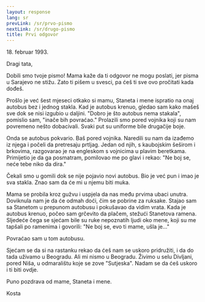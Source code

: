 ```yaml
---
layout: response
lang: sr
prevLink: /sr/prvo-pismo
nextLink: /sr/drugo-pismo
title: Prvi odgovor
---
```


<div class="Response-date">18. februar 1993.</div>

Dragi tata,

Dobili smo tvoje pismo! Mama kaže da ti odgovor ne mogu poslati, jer pisma u Sarajevo ne stižu. Zato ti pišem u svesci, pa ćeš ti sve ovo pročitati kada dođeš. 

Prošlo je već šest mjeseci otkako si mamu, Staneta i mene ispratio na onaj autobus bez i jednog stakla. Kad je autobus krenuo, gledao sam kako mašeš sve dok se nisi izgubio u daljini. "Dobro je što autobus nema stakala", pomislio sam, "inače bih povraćao." Prolazili smo pored vojnika koji su nam povremeno nešto dobacivali. Svaki put su uniforme bile drugačije boje.

Onda se autobus pokvario. Baš pored vojnika. Naredili su nam da izađemo iz njega i počeli da pretresaju prtljag. Jedan od njih, s kaubojskim šeširom i brkovima, razgovarao je na engleskom s vojnicima u plavim beretkama. Primijetio je da ga posmatram, pomilovao me po glavi i rekao: "Ne boj se, neće tebe niko da dira."

Čekali smo u gomili dok se nije pojavio novi autobus. Bio je već pun i imao je sva stakla. Znao sam da će mi u njemu biti muka.

Mama se probila kroz gužvu i uspjela da nas među prvima ubaci unutra. Doviknula nam je da će odmah doći, čim se pobrine za ruksake. Stajao sam sa Stanetom u prepunom autobusu i pokušavao da vidim vrata. Kada je autobus krenuo, počeo sam grčevito da plačem, stežući Stanetova ramena. Sljedeće čega se sjećam bile su ruke nepoznatih ljudi oko mene, koji su me tapšali po ramenima i govorili: "Ne boj se, evo ti mame, ušla je..."

Povraćao sam u tom autobusu.

Sjećam se da si na rastanku rekao da ćeš nam se uskoro pridružiti, i da do tada uživamo u Beogradu. Ali mi nismo u Beogradu. Živimo u selu Divljani, pored Niša, u odmaralištu koje se zove "Sutjeska". Nadam se da ćeš uskoro i ti biti ovdje.

Puno pozdrava od mame, Staneta i mene.

<div class="Response-signature">Kosta</div>
